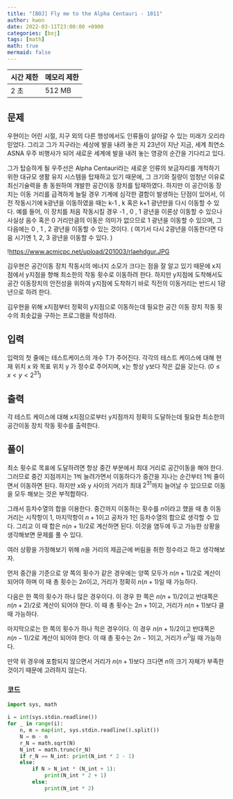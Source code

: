 ```yaml
---
title: "[BOJ] Fly me to the Alpha Centauri - 1011"
author: kwon
date: 2022-03-11T23:00:00 +0900
categories: [boj]
tags: [math]
math: true
mermaid: false
---
```


| 시간 제한 | 메모리 제한 |
| --- | --- |
| 2 초 | 512 MB |

## 문제

우현이는 어린 시절, 지구 외의 다른 행성에서도 인류들이 살아갈 수 있는 미래가 오리라 믿었다. 그리고 그가 지구라는 세상에 발을 내려 놓은 지 23년이 지난 지금, 세계 최연소 ASNA 우주 비행사가 되어 새로운 세계에 발을 내려 놓는 영광의 순간을 기다리고 있다.

그가 탑승하게 될 우주선은 Alpha Centauri라는 새로운 인류의 보금자리를 개척하기 위한 대규모 생활 유지 시스템을 탑재하고 있기 때문에, 그 크기와 질량이 엄청난 이유로 최신기술력을 총 동원하여 개발한 공간이동 장치를 탑재하였다. 하지만 이 공간이동 장치는 이동 거리를 급격하게 늘릴 경우 기계에 심각한 결함이 발생하는 단점이 있어서, 이전 작동시기에 k광년을 이동하였을 때는 k-1 , k 혹은 k+1 광년만을 다시 이동할 수 있다. 예를 들어, 이 장치를 처음 작동시킬 경우 -1 , 0 , 1 광년을 이론상 이동할 수 있으나 사실상 음수 혹은 0 거리만큼의 이동은 의미가 없으므로 1 광년을 이동할 수 있으며, 그 다음에는 0 , 1 , 2 광년을 이동할 수 있는 것이다. ( 여기서 다시 2광년을 이동한다면 다음 시기엔 1, 2, 3 광년을 이동할 수 있다. )

!https://www.acmicpc.net/upload/201003/rlaehdgur.JPG

김우현은 공간이동 장치 작동시의 에너지 소모가 크다는 점을 잘 알고 있기 때문에 x지점에서 y지점을 향해 최소한의 작동 횟수로 이동하려 한다. 하지만 y지점에 도착해서도 공간 이동장치의 안전성을 위하여 y지점에 도착하기 바로 직전의 이동거리는 반드시 1광년으로 하려 한다.

김우현을 위해 x지점부터 정확히 y지점으로 이동하는데 필요한 공간 이동 장치 작동 횟수의 최솟값을 구하는 프로그램을 작성하라.

## 입력

입력의 첫 줄에는 테스트케이스의 개수 T가 주어진다. 각각의 테스트 케이스에 대해 현재 위치 x 와 목표 위치 y 가 정수로 주어지며, x는 항상 y보다 작은 값을 갖는다. $(0 ≤ x < y < 2^{31})$

## 출력

각 테스트 케이스에 대해 x지점으로부터 y지점까지 정확히 도달하는데 필요한 최소한의 공간이동 장치 작동 횟수를 출력한다.

## 풀이

최소 횟수로 목표에 도달하려면 항상 중간 부분에서 최대 거리로 공간이동을 해야 한다. 그러므로 중간 지점까지는 1씩 늘려가면서 이동하다가 중간을 지나는 순간부터 1씩 줄이면서 이동하면 된다. 하지만 x와 y 사이의 거리가 최대 $2^{31}$까지 늘어날 수 있으므로 이동을 모두 해보는 것은 부적합하다.

그래서 등차수열의 합을 이용한다. 중간까지 이동하는 횟수를 $n$이라고 했을 때 총 이동 거리는 시작항이 1, 마지막항이 $n+1$이고 공차가 1인 등차수열의 합으로 생각할 수 있다. 그리고 이 때 합은 $n(n+1)/2$로 계산하면 된다. 이것을 염두에 두고 가능한 상황을 생각해보면 문제를 풀 수 있다.

여러 상황을 가정해보기 위해 $n$을 거리의 제곱근에 버림을 취한 정수라고 하고 생각해보자.

먼저 중간을 기준으로 양 쪽의 횟수가 같은 경우에는 양쪽 모두가 $n(n+1)/2$로 계산이 되어야 하며 이 때 총 횟수는 $2n$이고, 거리가 정확히 $n(n+1)$일 때 가능하다.

다음은 한 쪽의 횟수가 하나 많은 경우이다. 이 경우 한 쪽은 $n(n+1)/2$이고 반대쪽은 $n(n+2)/2$로 계산이 되어야 한다. 이 때 총 횟수는 $2n+1$이고, 거리가  $n(n+1)$보다 클 때 가능하다.

마지막으로는 한 쪽의 횟수가 하나 적은 경우이다. 이 경우  $n(n+1)/2$이고 반대쪽은 $n(n-1)/2$로 계산이 되어야 한다. 이 때 총 횟수는 $2n-1$이고, 거리가  $n^2$일 때 가능하다.

만약 위 경우에 포함되지 않으면서 거리가 $n(n+1)$보다 크다면 $n$의 크기 자체가 부족한 것이기 때문에 고려하지 않는다.

### 코드
```python
import sys, math

i = int(sys.stdin.readline())
for _ in range(i):
    n, m = map(int, sys.stdin.readline().split())
    N = m - n
    r_N = math.sqrt(N)
    N_int = math.trunc(r_N)
    if r_N == N_int: print(N_int * 2 - 1)
    else:
        if N > N_int * (N_int + 1):
            print(N_int * 2 + 1)
        else:
            print(N_int * 2)
```
